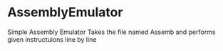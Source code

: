 # AssemblyEmulator
Simple Assembly Emulator
Takes the file named Assemb and performs given instructuions line by line
